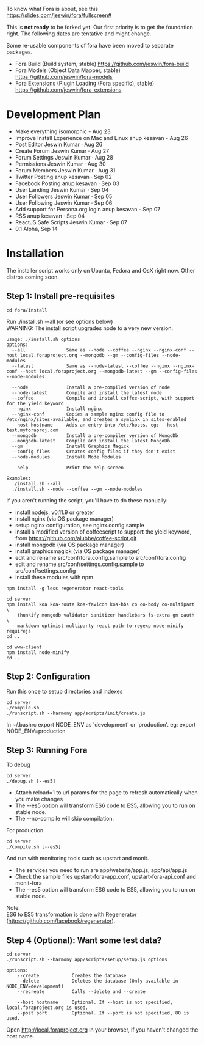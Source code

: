 To know what Fora is about, see this https://slides.com/jeswin/fora/fullscreen#

This is __not ready__ to be forked yet. Our first priority is to get the foundation right.
The following dates are tentative and might change.

Some re-usable components of fora have been moved to separate packages.
- Fora Build (Build system, stable) https://github.com/jeswin/fora-build
- Fora Models (Object Data Mapper, stable) https://github.com/jeswin/fora-models
- Fora Extensions (Plugin Loading (Fora specific), stable) https://github.com/jeswin/fora-extensions

Development Plan
================

- Make everything isomorphic - Aug 23
- Improve Install Experience on Mac and Linux anup kesavan - Aug 26
- Post Editor Jeswin Kumar · Aug 26
- Create Forum Jeswin Kumar · Aug 27
- Forum Settings Jeswin Kumar · Aug 28
- Permissions Jeswin Kumar · Aug 30
- Forum Members Jeswin Kumar · Aug 31
- Twitter Posting anup kesavan · Sep 02
- Facebook Posting anup kesavan · Sep 03
- User Landing Jeswin Kumar · Sep 04
- User Followers Jeswin Kumar · Sep 05
- User Following Jeswin Kumar · Sep 06
- Add support for Persona.org login anup kesavan - Sep 07
- RSS anup kesavan · Sep 04
- ReactJS Safe Scripts Jeswin Kumar · Sep 07
- 0.1 Alpha, Sep 14

Installation
============
The installer script works only on Ubuntu, Fedora and  OsX right now. Other distros coming soon.

Step 1: Install pre-requisites
------------------------------
```
cd fora/install
```

Run ./install.sh --all (or see options below)  
WARNING: The install script upgrades node to a very new version.

```
usage: ./install.sh options
options:
  --all               Same as --node --coffee --nginx --nginx-conf --host local.foraproject.org --mongodb --gm --config-files --node-modules
  --latest            Same as --node-latest --coffee --nginx --nginx-conf --host local.foraproject.org --mongodb-latest --gm --config-files --node-modules

  --node              Install a pre-compiled version of node
  --node-latest       Compile and install the latest node
  --coffee            Compile and install coffee-script, with support for the yield keyword
  --nginx             Install nginx
  --nginx-conf        Copies a sample nginx config file to /etc/nginx/sites-available, and creates a symlink in sites-enabled
  --host hostname     Adds an entry into /etc/hosts. eg: --host test.myforaproj.com
  --mongodb           Install a pre-compiler version of MongoDb
  --mongodb-latest    Compile and install the latest MongoDb  
  --gm                Install Graphics Magick
  --config-files      Creates config files if they don't exist
  --node-modules      Install Node Modules

  --help              Print the help screen

Examples:
  ./install.sh --all
  ./install.sh --node --coffee --gm --node-modules
```

If you aren't running the script, you'll have to do these manually:
- install nodejs, v0.11.9 or greater
- install nginx (via OS package manager)
- setup nginx configuration, see nginx.config.sample
- install a modified version of coffeescript to support the yield keyword, from https://github.com/alubbe/coffee-script.git
- install mongodb (via OS package manager)
- install graphicsmagick (via OS package manager)
- edit and rename src/conf/fora.config.sample to src/conf/fora.config
- edit and rename src/conf/settings.config.sample to src/conf/settings.config
- install these modules with npm

```
npm install -g less regenerator react-tools

cd server
npm install koa koa-route koa-favicon koa-hbs co co-body co-multipart \
    thunkify mongodb validator sanitizer handlebars fs-extra gm oauth \
    markdown optimist multiparty react path-to-regexp node-minify requirejs
cd ..

cd www-client
npm install node-minify
cd ..
```

Step 2: Configuration
---------------------
Run this once to setup directories and indexes

```
cd server
./compile.sh
./runscript.sh --harmony app/scripts/init/create.js
```  
In ~/.bashrc export NODE_ENV as 'development' or 'production'. eg: export NODE_ENV=production


Step 3: Running Fora
--------------------
To debug
```
cd server
./debug.sh [--es5]
```
- Attach reload=1 to url params for the page to refresh automatically when you make changes
- The --es5 option will transform ES6 code to ES5, allowing you to run on stable node.
- The --no-compile will skip compilation.

For production
```
cd server
./compile.sh [--es5]
```
And run with monitoring tools such as upstart and monit.  
- The services you need to run are app/website/app.js, app/api/app.js
- Check the sample files upstart-fora-app.conf, upstart-fora-api.conf and monit-fora
- The --es5 option will transform ES6 code to ES5, allowing you to run on stable node.

Note:  
ES6 to ES5 transformation is done with Regenerator (https://github.com/facebook/regenerator).


Step 4 (Optional): Want some test data?
-------------------------------------
```
cd server
./runscript.sh --harmony app/scripts/setup/setup.js options

options:
    --create            Creates the database
    --delete            Deletes the database (Only available in NODE_ENV=development)
    --recreate          Calls --delete and --create

    --host hostname     Optional. If --host is not specified, local.foraproject.org is used.
    --post port         Optional. If --port is not specified, 80 is used.
```

Open http://local.foraproject.org in your browser, if you haven't changed the host name.
